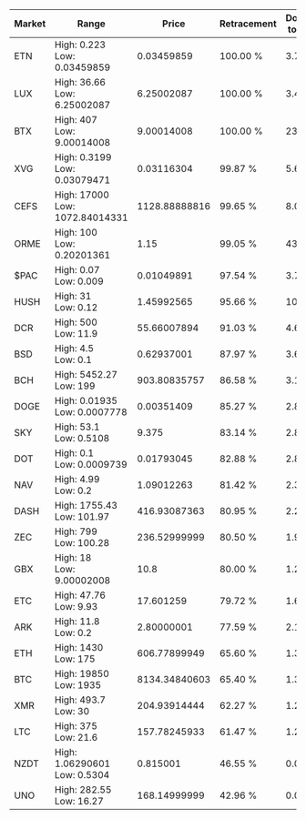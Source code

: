 | Market | Range | Price| Retracement | Doubles to 50% |
| --- | --- | --- | --- | --- |
| ETN | High: 0.223<br />Low: 0.03459859 | 0.03459859 | 100.00 % | 3.72 |
| LUX | High: 36.66<br />Low: 6.25002087 | 6.25002087 | 100.00 % | 3.43 |
| BTX | High: 407<br />Low: 9.00014008 | 9.00014008 | 100.00 % | 23.11 |
| XVG | High: 0.3199<br />Low: 0.03079471 | 0.03116304 | 99.87 % | 5.63 |
| CEFS | High: 17000<br />Low: 1072.84014331 | 1128.88888816 | 99.65 % | 8.00 |
| ORME | High: 100<br />Low: 0.20201361 | 1.15 | 99.05 % | 43.57 |
| $PAC | High: 0.07<br />Low: 0.009 | 0.01049891 | 97.54 % | 3.76 |
| HUSH | High: 31<br />Low: 0.12 | 1.45992565 | 95.66 % | 10.66 |
| DCR | High: 500<br />Low: 11.9 | 55.66007894 | 91.03 % | 4.60 |
| BSD | High: 4.5<br />Low: 0.1 | 0.62937001 | 87.97 % | 3.65 |
| BCH | High: 5452.27<br />Low: 199 | 903.80835757 | 86.58 % | 3.13 |
| DOGE | High: 0.01935<br />Low: 0.0007778 | 0.00351409 | 85.27 % | 2.86 |
| SKY | High: 53.1<br />Low: 0.5108 | 9.375 | 83.14 % | 2.86 |
| DOT | High: 0.1<br />Low: 0.0009739 | 0.01793045 | 82.88 % | 2.82 |
| NAV | High: 4.99<br />Low: 0.2 | 1.09012263 | 81.42 % | 2.38 |
| DASH | High: 1755.43<br />Low: 101.97 | 416.93087363 | 80.95 % | 2.23 |
| ZEC | High: 799<br />Low: 100.28 | 236.52999999 | 80.50 % | 1.90 |
| GBX | High: 18<br />Low: 9.00002008 | 10.8 | 80.00 % | 1.25 |
| ETC | High: 47.76<br />Low: 9.93 | 17.601259 | 79.72 % | 1.64 |
| ARK | High: 11.8<br />Low: 0.2 | 2.80000001 | 77.59 % | 2.14 |
| ETH | High: 1430<br />Low: 175 | 606.77899949 | 65.60 % | 1.32 |
| BTC | High: 19850<br />Low: 1935 | 8134.34840603 | 65.40 % | 1.34 |
| XMR | High: 493.7<br />Low: 30 | 204.93914444 | 62.27 % | 1.28 |
| LTC | High: 375<br />Low: 21.6 | 157.78245933 | 61.47 % | 1.26 |
| NZDT | High: 1.06290601<br />Low: 0.5304 | 0.815001 | 46.55 % | 0.00 |
| UNO | High: 282.55<br />Low: 16.27 | 168.14999999 | 42.96 % | 0.00 |
